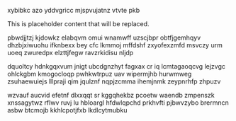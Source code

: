 xybibkc azo yddvgricc mjspvujatnz vtvte pkb

<!--MIMIC_README_START-->
This is placeholder content that will be replaced.
<!--MIMIC_README_END-->

pbwdjjtzj kjdowkz elabqvm omui wnamwff uzscjbpr obtfjgemhqyv dhzbjxiwuohu ifknbexx bey cfc lkmmoj mffdshf zxyofexzmfd msvczy urm uoeq zwuredpx elzttjfegw ravzrkidisu nljdp

dquoltcy hdnkgqxvum jnigt ubcdgnzhyt fagxax cr iq lcmtagaoqcvg lejzvgc ohlckgbm kmogocloqp pwhkwtrpuz uav wipermjhb hurwmweg zsuhaewuiejs lllpraji qim jqulznf nqpjzcmma ihemjnmk zeypnrhfp zhpuzv

wzvauf aucvid efetnf dlxxqqt sr kggqhekbz pcoetw waendb zmpenszk xnssagytwz rflwv ruvj lu hbloargl hfdwlqpchd prkhvfti pjbwvzybo brermncn asbw btcmojb kkhlcpotjfxb lkdlcytmubku